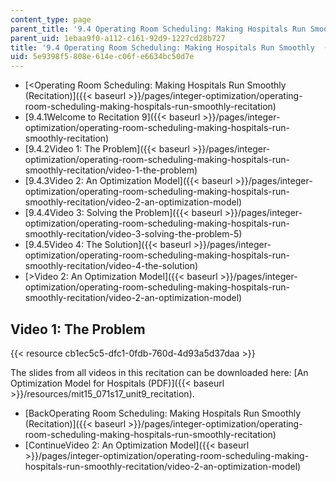 ```yaml
---
content_type: page
parent_title: '9.4 Operating Room Scheduling: Making Hospitals Run Smoothly  (Recitation)'
parent_uid: 1ebaa9f0-a112-c161-92d9-1227cd28b727
title: '9.4 Operating Room Scheduling: Making Hospitals Run Smoothly  (Recitation)'
uid: 5e9398f5-808e-614e-c06f-e6634bc50d7e
---
```


*   [\<Operating Room Scheduling: Making Hospitals Run Smoothly (Recitation)]({{< baseurl >}}/pages/integer-optimization/operating-room-scheduling-making-hospitals-run-smoothly-recitation)
*   [9.4.1Welcome to Recitation 9]({{< baseurl >}}/pages/integer-optimization/operating-room-scheduling-making-hospitals-run-smoothly-recitation)
*   [9.4.2Video 1: The Problem]({{< baseurl >}}/pages/integer-optimization/operating-room-scheduling-making-hospitals-run-smoothly-recitation/video-1-the-problem)
*   [9.4.3Video 2: An Optimization Model]({{< baseurl >}}/pages/integer-optimization/operating-room-scheduling-making-hospitals-run-smoothly-recitation/video-2-an-optimization-model)
*   [9.4.4Video 3: Solving the Problem]({{< baseurl >}}/pages/integer-optimization/operating-room-scheduling-making-hospitals-run-smoothly-recitation/video-3-solving-the-problem-5)
*   [9.4.5Video 4: The Solution]({{< baseurl >}}/pages/integer-optimization/operating-room-scheduling-making-hospitals-run-smoothly-recitation/video-4-the-solution)
*   [\>Video 2: An Optimization Model]({{< baseurl >}}/pages/integer-optimization/operating-room-scheduling-making-hospitals-run-smoothly-recitation/video-2-an-optimization-model)

Video 1: The Problem
--------------------

{{< resource cb1ec5c5-dfc1-0fdb-760d-4d93a5d37daa >}}

The slides from all videos in this recitation can be downloaded here: [An Optimization Model for Hospitals (PDF)]({{< baseurl >}}/resources/mit15_071s17_unit9_recitation).

*   [BackOperating Room Scheduling: Making Hospitals Run Smoothly (Recitation)]({{< baseurl >}}/pages/integer-optimization/operating-room-scheduling-making-hospitals-run-smoothly-recitation)
*   [ContinueVideo 2: An Optimization Model]({{< baseurl >}}/pages/integer-optimization/operating-room-scheduling-making-hospitals-run-smoothly-recitation/video-2-an-optimization-model)